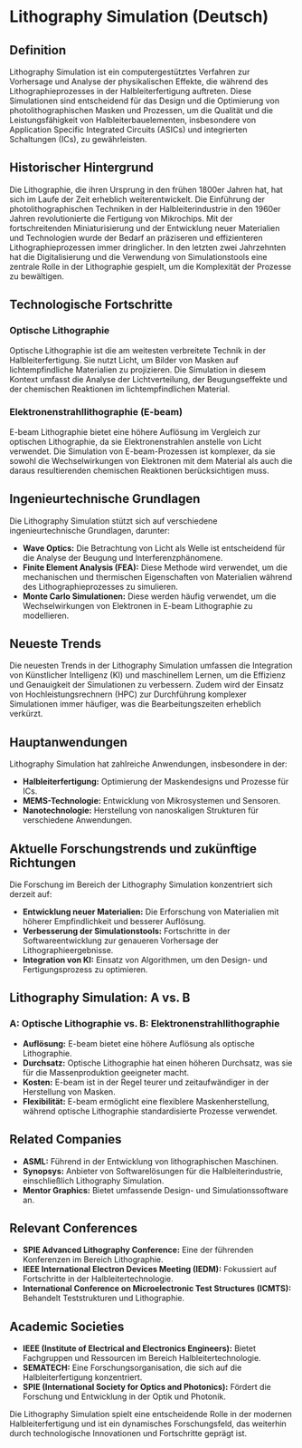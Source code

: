 # Lithography Simulation (Deutsch)

## Definition

Lithography Simulation ist ein computergestütztes Verfahren zur Vorhersage und Analyse der physikalischen Effekte, die während des Lithographieprozesses in der Halbleiterfertigung auftreten. Diese Simulationen sind entscheidend für das Design und die Optimierung von photolithographischen Masken und Prozessen, um die Qualität und die Leistungsfähigkeit von Halbleiterbauelementen, insbesondere von Application Specific Integrated Circuits (ASICs) und integrierten Schaltungen (ICs), zu gewährleisten.

## Historischer Hintergrund

Die Lithographie, die ihren Ursprung in den frühen 1800er Jahren hat, hat sich im Laufe der Zeit erheblich weiterentwickelt. Die Einführung der photolithographischen Techniken in der Halbleiterindustrie in den 1960er Jahren revolutionierte die Fertigung von Mikrochips. Mit der fortschreitenden Miniaturisierung und der Entwicklung neuer Materialien und Technologien wurde der Bedarf an präziseren und effizienteren Lithographieprozessen immer dringlicher. In den letzten zwei Jahrzehnten hat die Digitalisierung und die Verwendung von Simulationstools eine zentrale Rolle in der Lithographie gespielt, um die Komplexität der Prozesse zu bewältigen.

## Technologische Fortschritte

### Optische Lithographie

Optische Lithographie ist die am weitesten verbreitete Technik in der Halbleiterfertigung. Sie nutzt Licht, um Bilder von Masken auf lichtempfindliche Materialien zu projizieren. Die Simulation in diesem Kontext umfasst die Analyse der Lichtverteilung, der Beugungseffekte und der chemischen Reaktionen im lichtempfindlichen Material.

### Elektronenstrahllithographie (E-beam)

E-beam Lithographie bietet eine höhere Auflösung im Vergleich zur optischen Lithographie, da sie Elektronenstrahlen anstelle von Licht verwendet. Die Simulation von E-beam-Prozessen ist komplexer, da sie sowohl die Wechselwirkungen von Elektronen mit dem Material als auch die daraus resultierenden chemischen Reaktionen berücksichtigen muss.

## Ingenieurtechnische Grundlagen

Die Lithography Simulation stützt sich auf verschiedene ingenieurtechnische Grundlagen, darunter:

- **Wave Optics:** Die Betrachtung von Licht als Welle ist entscheidend für die Analyse der Beugung und Interferenzphänomene.
- **Finite Element Analysis (FEA):** Diese Methode wird verwendet, um die mechanischen und thermischen Eigenschaften von Materialien während des Lithographieprozesses zu simulieren.
- **Monte Carlo Simulationen:** Diese werden häufig verwendet, um die Wechselwirkungen von Elektronen in E-beam Lithographie zu modellieren.

## Neueste Trends

Die neuesten Trends in der Lithography Simulation umfassen die Integration von Künstlicher Intelligenz (KI) und maschinellem Lernen, um die Effizienz und Genauigkeit der Simulationen zu verbessern. Zudem wird der Einsatz von Hochleistungsrechnern (HPC) zur Durchführung komplexer Simulationen immer häufiger, was die Bearbeitungszeiten erheblich verkürzt.

## Hauptanwendungen

Lithography Simulation hat zahlreiche Anwendungen, insbesondere in der:

- **Halbleiterfertigung:** Optimierung der Maskendesigns und Prozesse für ICs.
- **MEMS-Technologie:** Entwicklung von Mikrosystemen und Sensoren.
- **Nanotechnologie:** Herstellung von nanoskaligen Strukturen für verschiedene Anwendungen.

## Aktuelle Forschungstrends und zukünftige Richtungen

Die Forschung im Bereich der Lithography Simulation konzentriert sich derzeit auf:

- **Entwicklung neuer Materialien:** Die Erforschung von Materialien mit höherer Empfindlichkeit und besserer Auflösung.
- **Verbesserung der Simulationstools:** Fortschritte in der Softwareentwicklung zur genaueren Vorhersage der Lithographieergebnisse.
- **Integration von KI:** Einsatz von Algorithmen, um den Design- und Fertigungsprozess zu optimieren.

## Lithography Simulation: A vs. B

### A: Optische Lithographie vs. B: Elektronenstrahllithographie

- **Auflösung:** E-beam bietet eine höhere Auflösung als optische Lithographie.
- **Durchsatz:** Optische Lithographie hat einen höheren Durchsatz, was sie für die Massenproduktion geeigneter macht.
- **Kosten:** E-beam ist in der Regel teurer und zeitaufwändiger in der Herstellung von Masken.
- **Flexibilität:** E-beam ermöglicht eine flexiblere Maskenherstellung, während optische Lithographie standardisierte Prozesse verwendet.

## Related Companies

- **ASML:** Führend in der Entwicklung von lithographischen Maschinen.
- **Synopsys:** Anbieter von Softwarelösungen für die Halbleiterindustrie, einschließlich Lithography Simulation.
- **Mentor Graphics:** Bietet umfassende Design- und Simulationssoftware an.

## Relevant Conferences

- **SPIE Advanced Lithography Conference:** Eine der führenden Konferenzen im Bereich Lithographie.
- **IEEE International Electron Devices Meeting (IEDM):** Fokussiert auf Fortschritte in der Halbleitertechnologie.
- **International Conference on Microelectronic Test Structures (ICMTS):** Behandelt Teststrukturen und Lithographie.

## Academic Societies

- **IEEE (Institute of Electrical and Electronics Engineers):** Bietet Fachgruppen und Ressourcen im Bereich Halbleitertechnologie.
- **SEMATECH:** Eine Forschungsorganisation, die sich auf die Halbleiterfertigung konzentriert.
- **SPIE (International Society for Optics and Photonics):** Fördert die Forschung und Entwicklung in der Optik und Photonik.

Die Lithography Simulation spielt eine entscheidende Rolle in der modernen Halbleiterfertigung und ist ein dynamisches Forschungsfeld, das weiterhin durch technologische Innovationen und Fortschritte geprägt ist.